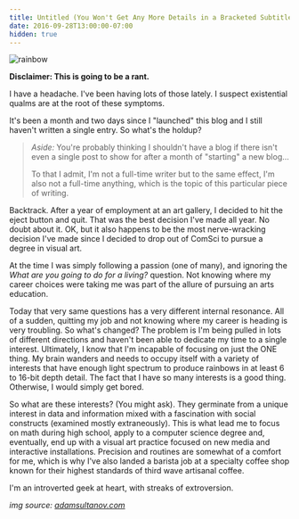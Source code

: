 ```yaml
---
title: Untitled (You Won't Get Any More Details in a Bracketed Subtitle)
date: 2016-09-28T13:00:00-07:00
hidden: true
---
```


![rainbow](/uploads/dark-side-moon.jpg)

**Disclaimer: This is going to be a rant.**

I have a headache. I've been having lots of those lately. I suspect existential qualms are at the root of these symptoms.

It's been a month and two days since I "launched" this blog and I still haven't written a single entry. So what's the holdup?

> *Aside:* You're probably thinking I shouldn't have a blog if there isn't even a single post to show for after a month of "starting" a new blog...
>
> To that I admit, I'm not a full-time writer but to the same effect, I'm also not a full-time anything, which is the topic of this particular piece of writing.

Backtrack. After a year of employment at an art gallery, I decided to hit the eject button and quit. That was the best decision I've made all year. No doubt about it. OK, but it also happens to be the most nerve-wracking decision I've made since I decided to drop out of ComSci to pursue a degree in visual art.

At the time I was simply following a passion (one of many), and ignoring the *What are you going to do for a living?* question. Not knowing where my career choices were taking me was part of the allure of pursuing an arts education.

Today that very same questions has a very different internal resonance. All of a sudden, quitting my job and not knowing where my career is heading is very troubling. So what's changed? The problem is I'm being pulled in lots of different directions and haven't been able to dedicate my time to a single interest. Ultimately, I know that I'm incapable of focusing on just the ONE thing. My brain wanders and needs to occupy itself with a variety of interests that have enough light spectrum to produce rainbows in at least 6 to 16-bit depth detail. The fact that I have so many interests is a good thing. Otherwise, I would simply get bored.

So what are these interests? (You might ask). They germinate from a unique interest in data and information mixed with a fascination with social constructs (examined mostly extraneously). This is what lead me to focus on math during high school, apply to a computer science degree and, eventually, end up with a visual art practice focused on new media and interactive installations. Precision and routines are somewhat of a comfort for me, which is why I've also landed a barista job at a specialty coffee shop known for their highest standards of third wave artisanal coffee.

I'm an introverted geek at heart, with streaks of extroversion.

*img source: [adamsultanov.com](http://www.adamsultanov.com/vector/pink-floyd/dark-side-moon.jpg)*